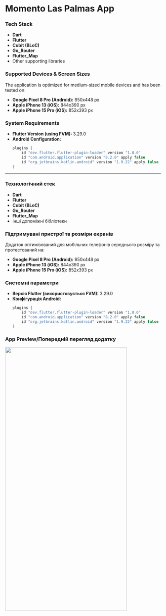 # Momento Las Palmas App

### Tech Stack
- **Dart**
- **Flutter**
- **Cubit (BLoC)**
- **Go_Router**
- **Flutter_Map**
- Other supporting libraries

### Supported Devices & Screen Sizes
The application is optimized for medium-sized mobile devices and has been tested on:
- **Google Pixel 8 Pro (Android):** 950x448 px
- **Apple iPhone 13 (iOS):** 844x390 px
- **Apple iPhone 15 Pro (iOS):** 852x393 px
 
### System Requirements
- **Flutter Version (using FVM):** 3.29.0
- **Android Configuration:**
  ```gradle
  plugins {
      id "dev.flutter.flutter-plugin-loader" version "1.0.0"
      id "com.android.application" version "8.2.0" apply false
      id "org.jetbrains.kotlin.android" version "1.9.22" apply false
  }
  ```

------------------------------------------------------------------------

### Технологічний стек
- **Dart**
- **Flutter**
- **Cubit (BLoC)**
- **Go_Router**
- **Flutter_Map**
- Інші допоміжні бібліотеки

### Підтримувані пристрої та розміри екранів
Додаток оптимізований для мобільних телефонів середнього розміру та протестований на:
- **Google Pixel 8 Pro (Android):** 950x448 px
- **Apple iPhone 13 (iOS):** 844x390 px
- **Apple iPhone 15 Pro (iOS):** 852x393 px

### Системні параметри
- **Версія Flutter (використовується FVM):** 3.29.0
- **Конфігурація Android:**
  ```gradle
  plugins {
      id "dev.flutter.flutter-plugin-loader" version "1.0.0"
      id "com.android.application" version "8.2.0" apply false
      id "org.jetbrains.kotlin.android" version "1.9.22" apply false
  }
  ```

### App Preview/Попередній перегляд додатку

<img src="assets/images/app_preview.gif" width="393" height="852"/>
